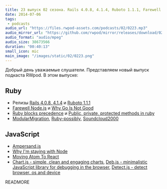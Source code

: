 ```yaml
---
title: 23 выпуск 02 сезона. Rails 4.0.8, 4.1.4, Ruboto 1.1.1, Farewell Node.js, Ruby-possibly, Ampersand.js, Deb.js, Detect.js и прочее
date: 2014-07-06
tags:
 - podcasts
audio_url: "https://files.rwpod-assets.com/podcasts/02/0223.mp3"
audio_mirror_url: "https://github.com/rwpod/mirror/releases/download/02.23/0223.mp3"
audio_format: "audio/mpeg"
audio_size: 38673566
duration: "00:40:13"
small_icon: mic
main_image: "/images/static/02/0223.png"
---
```


Добрый день уважаемые слушатели. Представляем новый выпуск подкаста RWpod. В этом выпуске:

## Ruby

 - Релизы [Rails 4.0.8, 4.1.4](http://weblog.rubyonrails.org/2014/7/2/Rails_4_0_8_and_4_1_4_have_been_released/) и [Ruboto 1.1.1](http://ruboto.org/news/2014/07/01/Ruboto-1.1.1-release-doc.html)
 - [Farewell Node.js](https://medium.com/code-adventures/4ba9e7f3e52b) и [Why Go Is Not Good](http://yager.io/programming/go.html)
 - [Ruby blocks precedence](http://blog.plataformatec.com.br/2014/07/ruby-blocks-precedence/) и [Public, private, protected methods in ruby](http://dev.mikamai.com/post/90363293164/rubyjuice-public-private-protected-methods-in-ruby)
 - [ModularMigration](https://github.com/swordray/modular_migration), [Ruby-possibly](https://github.com/rap1ds/ruby-possibly), [Soundcloud2000](https://github.com/grobie/soundcloud2000/)

## JavaScript

 - [Ampersand.js](http://ampersandjs.com/)
 - [Why I'm staying with Node](https://medium.com/@ded/why-im-staying-with-node-e6fd3be62e34)
 - [Moving Atom To React](http://blog.atom.io/2014/07/02/moving-atom-to-react.html)
 - [Chart.js - simple, clean and engaging charts](http://www.chartjs.org/), [Deb.js - minimalistic JavaScript library for debugging in the browser](https://github.com/krasimir/deb.js), [Detect.js - detect browser, os and device](https://github.com/darcyclarke/Detect.js)

READMORE

